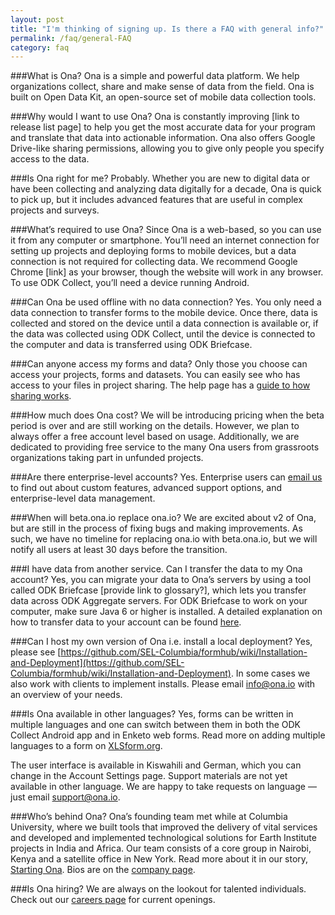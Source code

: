 ```yaml
---
layout: post
title: "I'm thinking of signing up. Is there a FAQ with general info?"
permalink: /faq/general-FAQ
category: faq
---
```


<a name="whatisona"></a>

###What is Ona?<a name="whatisona"></a>
Ona is a simple and powerful data platform. We help organizations collect, share and make sense of data from the field. Ona is built on Open Data Kit, an open-source set of mobile data collection tools.

<a name="whyona"></a>

###Why would I want to use Ona?
Ona is constantly improving [link to release list page] to help you get the most accurate data for your program and translate that data into actionable information. Ona also offers Google Drive-like sharing permissions, allowing you to give only people you specify access to the data.

<a name="isonaright"></a>

###Is Ona right for me?
Probably. Whether you are new to digital data or have been collecting and analyzing data digitally for a decade, Ona is quick to pick up, but it includes advanced features that are useful in complex projects and surveys.

<a name="requirements"></a>

###What’s required to use Ona?
Since Ona is a web-based, so you can use it from any computer or smartphone. You’ll need an internet connection for setting up projects and deploying forms to mobile devices, but a data connection is not required for collecting data. We recommend Google Chrome [link] as your browser, though the website will work in any browser. To use ODK Collect, you’ll need a device running Android.

<a name="offline"></a>

###Can Ona be used offline with no data connection?
Yes. You only need a data connection to transfer forms to the mobile device. Once there, data is collected and stored on the device until a data connection is available or, if the data was collected using ODK Collect, until the device is connected to the computer and data is transferred using ODK Briefcase.

<a name="permissions"></a>

###Can anyone access my forms and data?
Only those you choose can access your projects, forms and datasets. You can easily see who has access to your files in project sharing. The help page has a [guide to how sharing works](http://help.ona.io/faq/what-are-the-share-settings/).

<a name="cost"></a>

###How much does Ona cost?
We will be introducing pricing when the beta period is over and are still working on the details. However, we plan to always offer a free account level based on usage. Additionally, we are dedicated to providing free service to the many Ona users from grassroots organizations taking part in unfunded projects.

<a name="enterprise"></a>

###Are there enterprise-level accounts?
Yes. Enterprise users can [email us](info@ona.io) to find out about custom features, advanced support options, and enterprise-level data management.

<a name="beta"></a>

###When will beta.ona.io replace ona.io?
We are excited about v2 of Ona, but are still in the process of fixing bugs and making improvements. As such, we have no timeline for replacing ona.io with beta.ona.io, but we will notify all users at least 30 days before the transition.

<a name="transferdata"></a>

###I have data from another service. Can I transfer the data to my Ona account?
Yes, you can migrate your data to Ona’s servers by using a tool called ODK Briefcase [provide link to glossary?], which lets you transfer data across ODK Aggregate servers. For ODK Briefcase to work on your computer, make sure Java 6 or higher is installed. A detailed explanation on how to transfer data to your account can be found [here](http://help.ona.io/faq/odk-briefcase/).

<a name="localdeploy"></a>

###Can I host my own version of Ona i.e. install a local deployment?
Yes, please see [https://github.com/SEL-Columbia/formhub/wiki/Installation-and-Deployment](https://github.com/SEL-Columbia/formhub/wiki/Installation-and-Deployment). In some cases we also work with clients to implement installs. Please email [info@ona.io](mailto:info@ona.io) with an overview of your needs.

<a name="language"></a>

###Is Ona available in other languages?
Yes, forms can be written in multiple languages and one can switch between them in both the ODK Collect Android app and in Enketo web forms. Read more on adding multiple languages to a form on [XLSform.org](http://xlsform.org/#language).

The user interface is available in Kiswahili and German, which you can change in the Account Settings page. Support materials are not yet available in other language. We are happy to take requests on language — just email [support@ona.io](support@ona.io).

<a name="team"></a>

###Who’s behind Ona?
Ona’s founding team met while at Columbia University, where we built tools that improved the delivery of vital services and developed and implemented technological solutions for Earth Institute projects in India and Africa. Our team consists of a core group in Nairobi, Kenya and a satellite office in New York. Read more about it in our story, [Starting Ona](http://blog.ona.io/general/2014/05/21/starting-ona.html). Bios are on the [company page](http://company.ona.io/).

<a name="hiring"></a>

###Is Ona hiring?
We are always on the lookout for talented individuals. Check out our [careers page](http://company.ona.io/careers.html) for current openings.